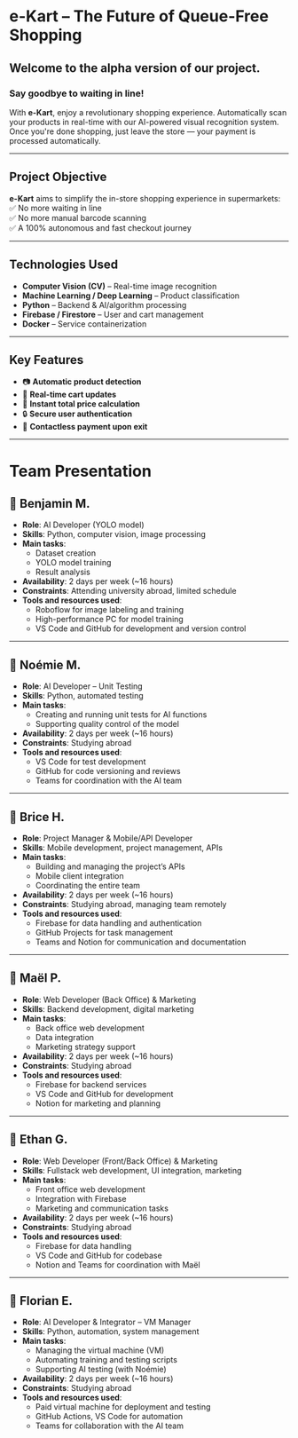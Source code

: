 # e-Kart – The Future of Queue-Free Shopping

## Welcome to the alpha version of our project.

### **Say goodbye to waiting in line!**

With **e-Kart**, enjoy a revolutionary shopping experience. Automatically scan your products in real-time with our AI-powered visual recognition system. Once you're done shopping, just leave the store — your payment is processed automatically.

---

## Project Objective

**e-Kart** aims to simplify the in-store shopping experience in supermarkets:  
✅ No more waiting in line  
✅ No more manual barcode scanning  
✅ A 100% autonomous and fast checkout journey

---

## Technologies Used

- **Computer Vision (CV)** – Real-time image recognition  
- **Machine Learning / Deep Learning** – Product classification  
- **Python** – Backend & AI/algorithm processing  
- **Firebase / Firestore** – User and cart management  
- **Docker** – Service containerization  

---

## Key Features

- 📷 **Automatic product detection**  
- 🛒 **Real-time cart updates**  
- 🧾 **Instant total price calculation**  
- 🔒 **Secure user authentication**  
- 🚪 **Contactless payment upon exit**

---



# Team Presentation


## 👤 **Benjamin M.**

- **Role**: AI Developer (YOLO model)
- **Skills**: Python, computer vision, image processing
- **Main tasks**:
    - Dataset creation
    - YOLO model training
    - Result analysis
- **Availability**: 2 days per week (~16 hours)
- **Constraints**: Attending university abroad, limited schedule
- **Tools and resources used**:
    - Roboflow for image labeling and training
    - High-performance PC for model training
    - VS Code and GitHub for development and version control

---

## 👤 **Noémie M.**

- **Role**: AI Developer – Unit Testing
- **Skills**: Python, automated testing
- **Main tasks**:
    - Creating and running unit tests for AI functions
    - Supporting quality control of the model
- **Availability**: 2 days per week (~16 hours)
- **Constraints**: Studying abroad
- **Tools and resources used**:
    - VS Code for test development
    - GitHub for code versioning and reviews
    - Teams for coordination with the AI team

---

## 👤 **Brice H.**

- **Role**: Project Manager & Mobile/API Developer
- **Skills**: Mobile development, project management, APIs
- **Main tasks**:
    - Building and managing the project’s APIs
    - Mobile client integration
    - Coordinating the entire team
- **Availability**: 2 days per week (~16 hours)
- **Constraints**: Studying abroad, managing team remotely
- **Tools and resources used**:
    - Firebase for data handling and authentication
    - GitHub Projects for task management
    - Teams and Notion for communication and documentation

---

## 👤 **Maël P.**

- **Role**: Web Developer (Back Office) & Marketing
- **Skills**: Backend development, digital marketing
- **Main tasks**:
    - Back office web development
    - Data integration
    - Marketing strategy support
- **Availability**: 2 days per week (~16 hours)
- **Constraints**: Studying abroad
- **Tools and resources used**:
    - Firebase for backend services
    - VS Code and GitHub for development
    - Notion for marketing and planning

---

## 👤 **Ethan G.**

- **Role**: Web Developer (Front/Back Office) & Marketing
- **Skills**: Fullstack web development, UI integration, marketing
- **Main tasks**:
    - Front office web development
    - Integration with Firebase
    - Marketing and communication tasks
- **Availability**: 2 days per week (~16 hours)
- **Constraints**: Studying abroad
- **Tools and resources used**:
    - Firebase for data handling
    - VS Code and GitHub for codebase
    - Notion and Teams for coordination with Maël

---

## 👤 **Florian E.**

- **Role**: AI Developer & Integrator – VM Manager
- **Skills**: Python, automation, system management
- **Main tasks**:
    - Managing the virtual machine (VM)
    - Automating training and testing scripts
    - Supporting AI testing (with Noémie)
- **Availability**: 2 days per week (~16 hours)
- **Constraints**: Studying abroad
- **Tools and resources used**:
    - Paid virtual machine for deployment and testing
    - GitHub Actions, VS Code for automation
    - Teams for collaboration with the AI team

